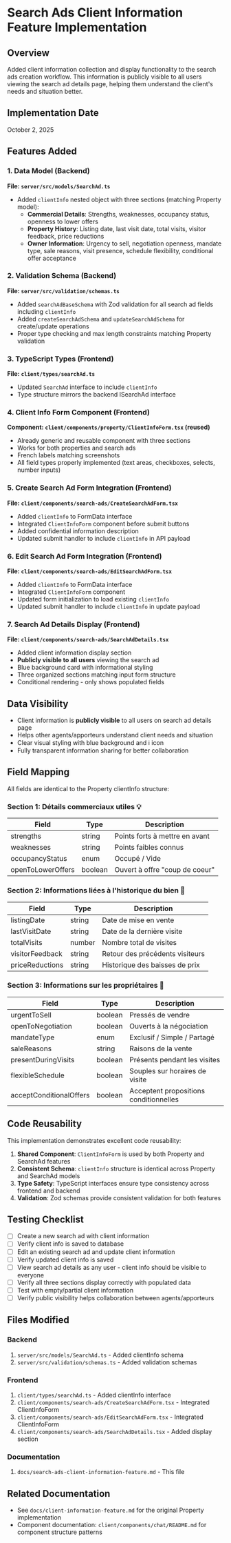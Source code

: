 # Search Ads Client Information Feature Implementation

## Overview

Added client information collection and display functionality to the search ads creation workflow. This information is publicly visible to all users viewing the search ad details page, helping them understand the client's needs and situation better.

## Implementation Date

October 2, 2025

## Features Added

### 1. Data Model (Backend)

**File: `server/src/models/SearchAd.ts`**

- Added `clientInfo` nested object with three sections (matching Property model):
  - **Commercial Details**: Strengths, weaknesses, occupancy status, openness to lower offers
  - **Property History**: Listing date, last visit date, total visits, visitor feedback, price reductions
  - **Owner Information**: Urgency to sell, negotiation openness, mandate type, sale reasons, visit presence, schedule flexibility, conditional offer acceptance

### 2. Validation Schema (Backend)

**File: `server/src/validation/schemas.ts`**

- Added `searchAdBaseSchema` with Zod validation for all search ad fields including `clientInfo`
- Added `createSearchAdSchema` and `updateSearchAdSchema` for create/update operations
- Proper type checking and max length constraints matching Property validation

### 3. TypeScript Types (Frontend)

**File: `client/types/searchAd.ts`**

- Updated `SearchAd` interface to include `clientInfo`
- Type structure mirrors the backend ISearchAd interface

### 4. Client Info Form Component (Frontend)

**Component: `client/components/property/ClientInfoForm.tsx` (reused)**

- Already generic and reusable component with three sections
- Works for both properties and search ads
- French labels matching screenshots
- All field types properly implemented (text areas, checkboxes, selects, number inputs)

### 5. Create Search Ad Form Integration (Frontend)

**File: `client/components/search-ads/CreateSearchAdForm.tsx`**

- Added `clientInfo` to FormData interface
- Integrated `ClientInfoForm` component before submit buttons
- Added confidential information description
- Updated submit handler to include `clientInfo` in API payload

### 6. Edit Search Ad Form Integration (Frontend)

**File: `client/components/search-ads/EditSearchAdForm.tsx`**

- Added `clientInfo` to FormData interface
- Integrated `ClientInfoForm` component
- Updated form initialization to load existing `clientInfo`
- Updated submit handler to include `clientInfo` in update payload

### 7. Search Ad Details Display (Frontend)

**File: `client/components/search-ads/SearchAdDetails.tsx`**

- Added client information display section
- **Publicly visible to all users** viewing the search ad
- Blue background card with informational styling
- Three organized sections matching input form structure
- Conditional rendering - only shows populated fields

## Data Visibility

- Client information is **publicly visible** to all users on search ad details page
- Helps other agents/apporteurs understand client needs and situation
- Clear visual styling with blue background and ℹ️ icon
- Fully transparent information sharing for better collaboration

## Field Mapping

All fields are identical to the Property clientInfo structure:

### Section 1: Détails commerciaux utiles 💡

| Field             | Type    | Description                    |
| ----------------- | ------- | ------------------------------ |
| strengths         | string  | Points forts à mettre en avant |
| weaknesses        | string  | Points faibles connus          |
| occupancyStatus   | enum    | Occupé / Vide                  |
| openToLowerOffers | boolean | Ouvert à offre "coup de coeur" |

### Section 2: Informations liées à l'historique du bien 📅

| Field           | Type   | Description                     |
| --------------- | ------ | ------------------------------- |
| listingDate     | string | Date de mise en vente           |
| lastVisitDate   | string | Date de la dernière visite      |
| totalVisits     | number | Nombre total de visites         |
| visitorFeedback | string | Retour des précédents visiteurs |
| priceReductions | string | Historique des baisses de prix  |

### Section 3: Informations sur les propriétaires 🤝

| Field                   | Type    | Description                            |
| ----------------------- | ------- | -------------------------------------- |
| urgentToSell            | boolean | Pressés de vendre                      |
| openToNegotiation       | boolean | Ouverts à la négociation               |
| mandateType             | enum    | Exclusif / Simple / Partagé            |
| saleReasons             | string  | Raisons de la vente                    |
| presentDuringVisits     | boolean | Présents pendant les visites           |
| flexibleSchedule        | boolean | Souples sur horaires de visite         |
| acceptConditionalOffers | boolean | Acceptent propositions conditionnelles |

## Code Reusability

This implementation demonstrates excellent code reusability:

1. **Shared Component**: `ClientInfoForm` is used by both Property and SearchAd features
2. **Consistent Schema**: `clientInfo` structure is identical across Property and SearchAd models
3. **Type Safety**: TypeScript interfaces ensure type consistency across frontend and backend
4. **Validation**: Zod schemas provide consistent validation for both features

## Testing Checklist

- [ ] Create a new search ad with client information
- [ ] Verify client info is saved to database
- [ ] Edit an existing search ad and update client information
- [ ] Verify updated client info is saved
- [ ] View search ad details as any user - client info should be visible to everyone
- [ ] Verify all three sections display correctly with populated data
- [ ] Test with empty/partial client information
- [ ] Verify public visibility helps collaboration between agents/apporteurs

## Files Modified

### Backend

1. `server/src/models/SearchAd.ts` - Added clientInfo schema
2. `server/src/validation/schemas.ts` - Added validation schemas

### Frontend

1. `client/types/searchAd.ts` - Added clientInfo interface
2. `client/components/search-ads/CreateSearchAdForm.tsx` - Integrated ClientInfoForm
3. `client/components/search-ads/EditSearchAdForm.tsx` - Integrated ClientInfoForm
4. `client/components/search-ads/SearchAdDetails.tsx` - Added display section

### Documentation

1. `docs/search-ads-client-information-feature.md` - This file

## Related Documentation

- See `docs/client-information-feature.md` for the original Property implementation
- Component documentation: `client/components/chat/README.md` for component structure patterns
